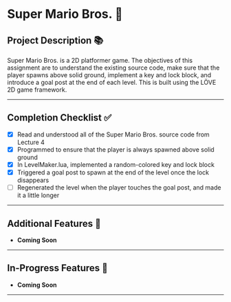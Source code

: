 # Super Mario Bros. 🍄

## Project Description 📚
Super Mario Bros. is a 2D platformer game. The objectives of this assignment are to understand the existing source code, make sure that the player spawns above solid ground, implement a key and lock block, and introduce a goal post at the end of each level. This is built using the LÖVE 2D game framework.

---

## Completion Checklist ✅
- [x] Read and understood all of the Super Mario Bros. source code from Lecture 4
- [x] Programmed to ensure that the player is always spawned above solid ground
- [x] In LevelMaker.lua, implemented a random-colored key and lock block
- [x] Triggered a goal post to spawn at the end of the level once the lock disappears
- [ ] Regenerated the level when the player touches the goal post, and made it a little longer

---

## Additional Features 🌟
- **Coming Soon**

---

## In-Progress Features 🚧
- **Coming Soon**

---
